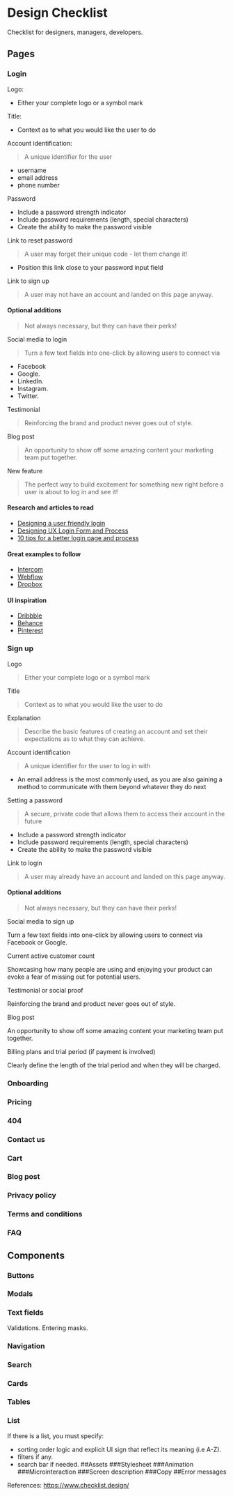 # Design Checklist
Checklist for designers, managers, developers. 
## Pages
### Login
Logo:
- Either your complete logo or a symbol mark

Title:
- Context as to what you would like the user to do

Account identification:
> A unique identifier for the user
- username
- email address
- phone number

Password
- Include a password strength indicator
- Include password requirements (length, special characters)
- Create the ability to make the password visible

Link to reset password
> A user may forget their unique code - let them change it!
- Position this link close to your password input field

Link to sign up
> A user may not have an account and landed on this page anyway.

#### Optional additions
>Not always necessary, but they can have their perks!

Social media to login
>Turn a few text fields into one-click by allowing users to connect via 
- Facebook 
- Google.
- LinkedIn.
- Instagram.
- Twitter.

Testimonial
>Reinforcing the brand and product never goes out of style.

Blog post
>An opportunity to show off some amazing content your marketing team put together.

New feature
>The perfect way to build excitement for something new right before a user is about to log in and see it!

#### Research and articles to read
- [Designing a user friendly login](https://uxdesign.cc/designing-a-user-friendly-login-25855ae0cc88?ref=checklist.design)
- [Designing UX Login Form and Process](https://uxplanet.org/designing-ux-login-form-and-process-8b17167ed5b9?ref=checklist.design)
- [10 tips for a better login page and process](http://www.uxforthemasses.com/login-page/?ref=checklist.design)

#### Great examples to follow
- [Intercom](https://app.intercom.io/admins/sign_in?ref=checklist.design)
- [Webflow](https://webflow.com/dashboard/login?ref=checklist.design)
- [Dropbox](https://www.dropbox.com/login?ref=checklist.design)

#### UI inspiration
- [Dribbble](https://dribbble.com/search?q=login)
- [Behance](https://www.behance.net/search?content=projects&sort=appreciations&time=week&featured_on_behance=true&search=Login%20UI)
- [Pinterest](https://www.pinterest.com/search/pins/?q=login%20ui&rs=typed&term_meta[]=login%7Ctyped&term_meta[]=ui%7Ctyped)

### Sign up
Logo
>Either your complete logo or a symbol mark

Title
>Context as to what you would like the user to do

Explanation
>Describe the basic features of creating an account and set their expectations as to what they can achieve.

Account identification
>A unique identifier for the user to log in with

- An email address is the most commonly used, as you are also gaining a method to communicate with them beyond whatever they do next

Setting a password
>A secure, private code that allows them to access their account in the future

- Include a password strength indicator
- Include password requirements (length, special characters)
- Create the ability to make the password visible

Link to login
>A user may already have an account and landed on this page anyway.

#### Optional additions
>Not always necessary, but they can have their perks!

Social media to sign up

Turn a few text fields into one-click by allowing users to connect via Facebook or Google.

Current active customer count

Showcasing how many people are using and enjoying your product can evoke a fear of missing out for potential users.

Testimonial or social proof

Reinforcing the brand and product never goes out of style.

Blog post

An opportunity to show off some amazing content your marketing team put together.

Billing plans and trial period (if payment is involved)

Clearly define the length of the trial period and when they will be charged.
### Onboarding
### Pricing
### 404
### Contact us
### Cart
### Blog post
### Privacy policy
### Terms and conditions
### FAQ
## Components
### Buttons
### Modals
### Text fields
Validations.
Entering masks.
### Navigation
### Search
### Cards
### Tables
### List
If there is a list, you must specify:
- sorting order logic and explicit UI sign that reflect its meaning (i.e A-Z).
- filters if any.
- search bar if needed.
##Assets
###Stylesheet
###Animation
###Microinteraction
###Screen description
###Copy
##Error messages

References:
https://www.checklist.design/
